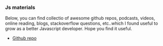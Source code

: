 ### Js materials

Below, you can find collectio of awesome github repos, podcasts, videos, online reading, blogs, stackoverflow questions, etc..which I found useful to grow as a better Javascript developer. Hope you find it useful.

* [Github repo](https://github.com/anirudh-modi/JS-essentials/blob/master/Js-materials/github%20repos.md)
